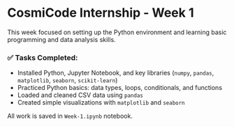 # CosmiCode Internship - Week 1

This week focused on setting up the Python environment and learning basic programming and data analysis skills.

### ✅ Tasks Completed:
- Installed Python, Jupyter Notebook, and key libraries (`numpy`, `pandas`, `matplotlib`, `seaborn`, `scikit-learn`)
- Practiced Python basics: data types, loops, conditionals, and functions
- Loaded and cleaned CSV data using `pandas`
- Created simple visualizations with `matplotlib` and `seaborn`

All work is saved in `Week-1.ipynb` notebook.
